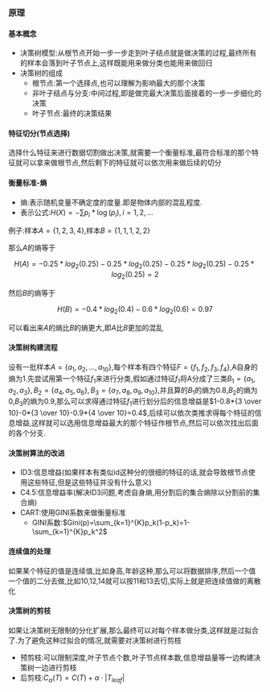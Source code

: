 ### 原理

#### 基本概念

- 决策树模型:从根节点开始一步一步走到叶子结点就是做决策的过程,最终所有的样本会落到叶子节点上,这样既能用来做分类也能用来做回归
- 决策树的组成
  - 根节点:第一个选择点,也可以理解为影响最大的那个决策
  - 非叶子结点与分支:中间过程,即是做完最大决策后面接着的一步一步细化的决策
  - 叶子节点:最终的决策结果

#### 特征切分(节点选择)

选择什么特征来进行数据切割做出决策,就需要一个衡量标准,最符合标准的那个特征就可以拿来做根节点,然后剩下的特征就可以依次用来做后续的切分

#### 衡量标准-熵

- 熵:表示随机变量不确定度的度量.即是物体内部的混乱程度.
- 表示公式:$H(X)=-\sum p_i*\log(p_i),i=1,2,\dots$

例子:样本$A=\{1,2,3,4\}$,样本$B=\{1,1,1,2,2\}$

那么$A$的熵等于

$$H(A)=-0.25*log_2(0.25)-0.25*log_2(0.25)-0.25*log_2(0.25)-0.25*log_2(0.25)=2$$

然后$B$的熵等于

$$H(B)=-0.4*log_2(0.4)-0.6*log_2(0.6)=0.97$$

可以看出来$A$的熵比$B$的熵更大,即$A$比$B$更加的混乱

#### 决策树构建流程

设有一批样本$A=\{a_1,a_2,\dots,a_{10}\}$,每个样本有四个特征$F=\{f_1,f_2,f_3,f_4\}$,A自身的熵为1.先尝试用第一个特征$f_1$来进行分类,假如通过特征$f_1$将A分成了三类$B_1=\{a_1,a_2,a_3\},B_2=\{a_4,a_5,a_6\},B_3=\{a_7,a_8,a_9,a_{10}\}$,并且算的$B_1$的熵为0.8,$B_2$的熵为0,$B_3$的熵为0.9,那么可以求得通过特征$f_1$进行划分后的信息增益是$1-0.8*{3 \over 10}-0*{3 \over 10}-0.9*{4 \over 10}=0.4$,后续可以依次类推求得每个特征的信息增益,这样就可以选用信息增益最大的那个特征作根节点,然后可以依次找出后面的各个分支.

#### 决策树算法的改进

- ID3:信息增益(如果样本有类似id这种分的很细的特征的话,就会导致根节点使用这些特征,但是这些特征并没有什么意义)
- C4.5:信息增益率(解决ID3问题,考虑自身熵,用分割后的集合熵除以分割前的集合熵)
- CART:使用GINI系数来做衡量标准
  - GINI系数:$Gini(p)=\sum_{k=1}^{K}p_k(1-p_k)=1-\sum_{k=1}^{K}p_k^2$

#### 连续值的处理

如果某个特征的值是连续值,比如身高,年龄这种,那么可以将数据排序,然后一个值一个值的二分去做,比如10,12,14就可以按11和13去切,实际上就是把连续值做的离散化

#### 决策树的剪枝

如果让决策树无限制的分化扩展,那么最终可以对每个样本做分类,这样就是过拟合了.为了避免这种过拟合的情况,就需要对决策树进行剪枝

- 预剪枝:可以限制深度,叶子节点个数,叶子节点样本数,信息增益量等一边构建决策树一边进行剪枝
- 后剪枝:$C_\alpha(T)=C(T)+\alpha·|T_{leaf}|$
